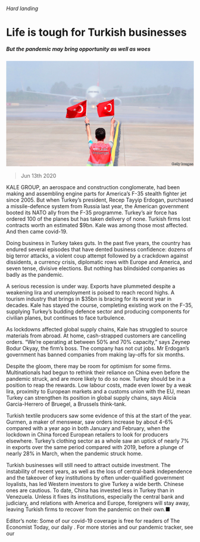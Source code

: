 ###### Hard landing

# Life is tough for Turkish businesses 

##### But the pandemic may bring opportunity as well as woes 

![image](images/20200613_WBP002_0.jpg) 

> Jun 13th 2020 

KALE GROUP, an aerospace and construction conglomerate, had been making and assembling engine parts for America’s F-35 stealth fighter jet since 2005. But when Turkey’s president, Recep Tayyip Erdogan, purchased a missile-defence system from Russia last year, the American government booted its NATO ally from the F-35 programme. Turkey’s air force has ordered 100 of the planes but has taken delivery of none. Turkish firms lost contracts worth an estimated $9bn. Kale was among those most affected. And then came covid-19.

Doing business in Turkey takes guts. In the past five years, the country has endured several episodes that have dented business confidence: dozens of big terror attacks, a violent coup attempt followed by a crackdown against dissidents, a currency crisis, diplomatic rows with Europe and America, and seven tense, divisive elections. But nothing has blindsided companies as badly as the pandemic.


A serious recession is under way. Exports have plummeted despite a weakening lira and unemployment is poised to reach record highs. A tourism industry that brings in $35bn is bracing for its worst year in decades. Kale has stayed the course, completing existing work on the F-35, supplying Turkey’s budding defence sector and producing components for civilian planes, but continues to face turbulence.

As lockdowns affected global supply chains, Kale has struggled to source materials from abroad. At home, cash-strapped customers are cancelling orders. “We’re operating at between 50% and 70% capacity,” says Zeynep Bodur Okyay, the firm’s boss. The company has not cut jobs. Mr Erdogan’s government has banned companies from making lay-offs for six months.

Despite the gloom, there may be room for optimism for some firms. Multinationals had begun to rethink their reliance on China even before the pandemic struck, and are more likely to do so now. Turkey should be in a position to reap the rewards. Low labour costs, made even lower by a weak lira, proximity to European markets and a customs union with the EU, mean Turkey can strengthen its position in global supply chains, says Alicia Garcia-Herrero of Bruegel, a Brussels think-tank.

Turkish textile producers saw some evidence of this at the start of the year. Gurmen, a maker of menswear, saw orders increase by about 4-6% compared with a year ago in both January and February, when the lockdown in China forced European retailers to look for producers elsewhere. Turkey’s clothing sector as a whole saw an uptick of nearly 7% in exports over the same period compared with 2019, before a plunge of nearly 28% in March, when the pandemic struck home.

Turkish businesses will still need to attract outside investment. The instability of recent years, as well as the loss of central-bank independence and the takeover of key institutions by often under-qualified government loyalists, has led Western investors to give Turkey a wide berth. Chinese ones are cautious. To date, China has invested less in Turkey than in Venezuela. Unless it fixes its institutions, especially the central bank and judiciary, and relations with America and Europe, foreigners will stay away, leaving Turkish firms to recover from the pandemic on their own.■

Editor’s note: Some of our covid-19 coverage is free for readers of The Economist Today, our daily . For more stories and our pandemic tracker, see our 

